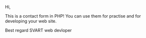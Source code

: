 Hi,

This is a contact form in PHP!
You can use them for practise and for developing your web site.

Best regard
SVART web devloper